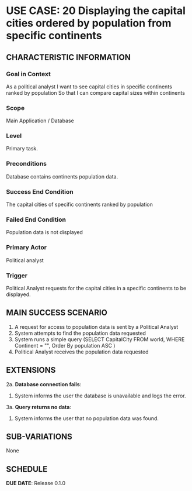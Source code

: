 # USE CASE: 20 Displaying the capital cities ordered by population from specific continents

## CHARACTERISTIC INFORMATION

### Goal in Context

As a political analyst I want to see capital cities in specific continents  ranked by population So that I can compare capital sizes within continents

### Scope

Main Application / Database

### Level

Primary task.

### Preconditions

Database contains continents population data.

### Success End Condition

The capital cities of specific continents ranked by population

### Failed End Condition

Population data is not displayed 

### Primary Actor

Political analyst

### Trigger

Political Analyst requests for the capital cities in a specific continents to be displayed.

## MAIN SUCCESS SCENARIO

1. A request for access to population data is sent by a Political Analyst
2. System attempts to find the population data requested
3. System runs a simple query (SELECT CapitalCity FROM world, WHERE Continent = "", Order By population ASC )
4. Political Analyst receives the population data requested

## EXTENSIONS

2a. **Database connection fails**:
1. System informs the user the database is unavailable and logs the error.

3a. **Query returns no data**:
1. System informs the user that no population data was found.

## SUB-VARIATIONS

None

## SCHEDULE

**DUE DATE**: Release 0.1.0

